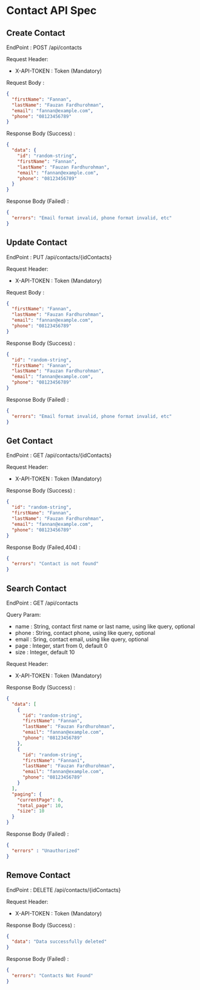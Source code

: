 # Contact API Spec

## Create Contact

EndPoint : POST /api/contacts

Request Header:

- X-API-TOKEN : Token (Mandatory)

Request Body :

```json
{
  "firstName": "Fannan",
  "lastName": "Fauzan Fardhurohman",
  "email": "fannan@example.com",
  "phone": "08123456789"
}
```

Response Body (Success) :

```json
{
  "data": {
    "id": "random-string",
    "firstName": "Fannan",
    "lastName": "Fauzan Fardhurohman",
    "email": "fannan@example.com",
    "phone": "08123456789"
  }
}
```

Response Body (Failed) :

```json
{
  "errors": "Email format invalid, phone format invalid, etc"
}
```

## Update Contact

EndPoint : PUT /api/contacts/{idContacts}

Request Header:

- X-API-TOKEN : Token (Mandatory)

Request Body :

```json
{
  "firstName": "Fannan",
  "lastName": "Fauzan Fardhurohman",
  "email": "fannan@example.com",
  "phone": "08123456789"
}
```

Response Body (Success) :

```json
{
  "id": "random-string",
  "firstName": "Fannan",
  "lastName": "Fauzan Fardhurohman",
  "email": "fannan@example.com",
  "phone": "08123456789"
}
```

Response Body (Failed) :

```json
{
  "errors": "Email format invalid, phone format invalid, etc"
}
```

## Get Contact

EndPoint : GET /api/contacts/{idContacts}

Request Header:

- X-API-TOKEN : Token (Mandatory)

Response Body (Success) :

```json
{
  "id": "random-string",
  "firstName": "Fannan",
  "lastName": "Fauzan Fardhurohman",
  "email": "fannan@example.com",
  "phone": "08123456789"
}
```

Response Body (Failed,404) :

```json
{
  "errors": "Contact is not found"
}
```

## Search Contact

EndPoint : GET /api/contacts

Query Param:

- name : String, contact first name or last name, using like query, optional
- phone : String, contact phone, using like query, optional
- email : Sring, contact email, using like query, optional
- page : Integer, start from 0, default 0
- size : Integer, default 10

Request Header:

- X-API-TOKEN : Token (Mandatory)

Response Body (Success) :

```json
{
  "data": [
    {
      "id": "random-string",
      "firstName": "Fannan",
      "lastName": "Fauzan Fardhurohman",
      "email": "fannan@example.com",
      "phone": "08123456789"
    },
    {
      "id": "random-string",
      "firstName": "Fannan1",
      "lastName": "Fauzan Fardhurohman",
      "email": "fannan@example.com",
      "phone": "08123456789"
    }
  ],
  "paging": {
    "currentPage": 0,
    "total_page": 10,
    "size": 10
  }
}
```

Response Body (Failed) :
```json
{
  "errors" : "Unauthorized"
}
```

## Remove Contact

EndPoint : DELETE /api/contacts/{idContacts}

Request Header:

- X-API-TOKEN : Token (Mandatory)

Response Body (Success) :

```json
{
  "data": "Data successfully deleted"
}
```

Response Body (Failed) :

```json
{
  "errors": "Contacts Not Found"
}
```

